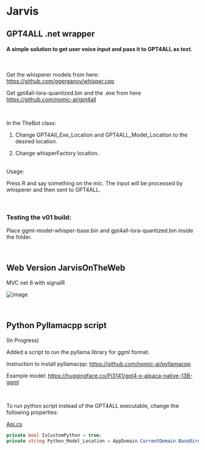 # Jarvis
## GPT4ALL .net wrapper

#### A simple solution to get user voice input and pass it to GPT4ALL as text. 

<br />

Get the whisperer models from here: https://github.com/ggerganov/whisper.cpp

Get gpt4all-lora-quantized.bin and the .exe from here https://github.com/nomic-ai/gpt4all

<br />

In the TheBot class:

1. Change GPT4All_Exe_Location and GPT4ALL_Model_Location to the desired location.

2. Change whisperFactory location.

<br />
Usage:

Press R and say something on the mic. The input will be processed by whisperer and then sent to GPT4ALL.

<br />

### Testing the v01 build:

Place ggml-model-whisper-base.bin and gpt4all-lora-quantized.bin inside the folder. 

<br />

## Web Version JarvisOnTheWeb
MVC net 6 with signalR

![image](https://user-images.githubusercontent.com/11161818/230750328-7465d6fc-a651-4c80-bee6-0a34e51799ac.png)

<br />

## Python Pyllamacpp script

(In Progress)

Added a script to run the pyllama library for ggml format.

Instruction to install pyllamacpp: https://github.com/nomic-ai/pyllamacpp

Example model: https://huggingface.co/Pi3141/gpt4-x-alpaca-native-13B-ggml

<br/>

To run python script instead of the GPT4ALL executable, change the following properties:

[Api.cs](https://github.com/graposo1/Jarvis/blob/master/JarvisInTheWeb/Api.cs)

```csharp
private bool IsCustomPython = true;
private string Python_Model_Location = AppDomain.CurrentDomain.BaseDirectory + "ggml-model-q4_1.bin";
```




